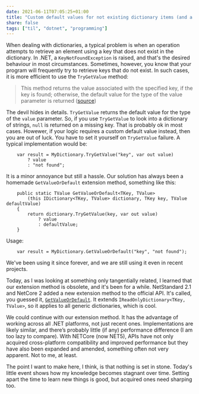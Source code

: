 ```yaml
---
date: 2021-06-11T07:05:25+01:00
title: "Custom default values for not existing dictionary items (and a lesson learned)"
share: false
tags: ["til", "dotnet", "programming"]
---
```

When dealing with dictionaries, a typical problem is when an operation attempts
to retrieve an element using a key that does not exist in the dictionary. In
.NET, a `KeyNotFoundException` is raised, and that's the desired behaviour in
most circumstances. Sometimes, however, you know that your program will
frequently try to retrieve keys that do not exist. In such cases, it is more
efficient to use the `TryGetValue` method:

> This method returns the value associated with the specified key, if the key
> is found; otherwise, the default value for the type of the value parameter is
> returned ([source][1])

The devil hides in details. `TryGetValue` returns the default value for the
type of the `value` parameter. So, if you use `TryGetValue` to look into
a dictionary of strings, `null` is returned on a missing key. That is probably
ok in most cases. Howewer, if your logic requires a custom default value
instead, then you are out of luck. You have to set it yourself on `TryGetValue`
failure. A typical implementation would be:

```
    var result = MyDictionary.TryGetValue("key", var out value) 
        ? value
        : "not found";
```

It is a minor annoyance but still a hassle. Our solution has always been
a homemade `GetValueOrDefault` extension method, something like this: 


```
    public static TValue GetValueOrDefault<TKey, TValue> 
        (this IDictionary<TKey, TValue> dictionary, TKey key, TValue defaultValue)
    {
        return dictionary.TryGetValue(key, var out value) 
            ? value
            : defaultValue;
    }
```

Usage:


```
    var result = MyDictionary.GetValueOrDefault("key", "not found");
```

We've been using it since forever, and we are still using it even in recent
projects.

Today, as I was looking at something only tangentially related, I learned that
our extension method is obsolete, and it's been for a while. NetStandard
2.1 and NetCore 2 added a new extension method to the official API. It's
called, you guessed it, [`GetValueOrDefault`][2]. It extends
`ÌReadOnlyDictionary<TKey, TValue>`, so it applies to all generic dictionaries,
which is cool.

We could continue with our extension method. It has the advantage of working
across all .NET platforms, not just recent ones. Implementations are likely
similar, and there’s probably little (if any) performance difference (I am too
lazy to compare). With NETCore (now NET5), APIs have not only acquired
cross-platform compatibility and improved performance but they have also been
expanded and amended, something often not very apparent. Not to me, at least.

The point I want to make here, I think, is that nothing is set in stone. Today's
little event shows how my knowledge becomes stagnant over time. Setting apart
the time to learn new things is good, but acquired ones need sharping too.



 [1]: https://docs.microsoft.com/en-us/dotnet/api/system.collections.generic.dictionary-2.trygetvalue?view=net-5.0
 [2]: https://docs.microsoft.com/en-us/dotnet/api/system.collections.generic.collectionextensions.getvalueordefault?view=net-5.0

 [rss]: https://nicolaiarocci.com/index.xml
 [tw]: http://twitter.com/nicolaiarocci
 [nl]: https://buttondown.email/nicolaiarocci
